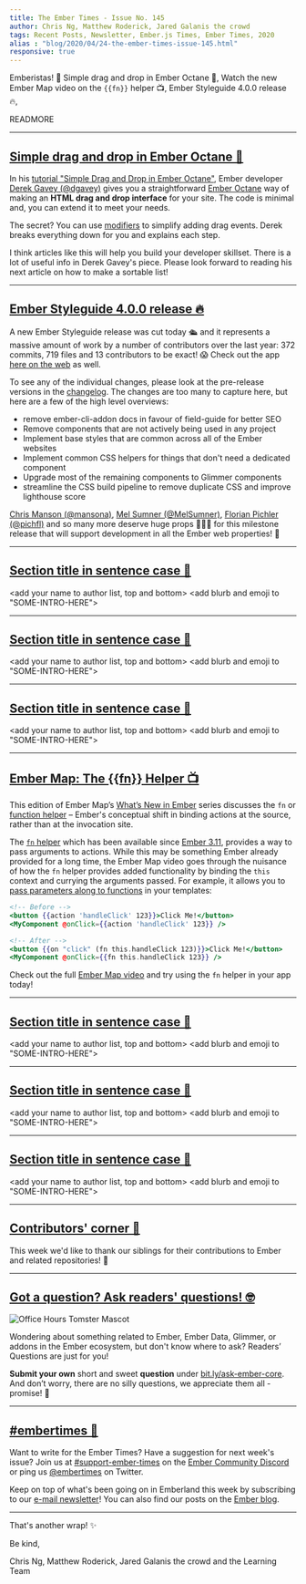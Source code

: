 ```yaml
---
title: The Ember Times - Issue No. 145
author: Chris Ng, Matthew Roderick, Jared Galanis the crowd
tags: Recent Posts, Newsletter, Ember.js Times, Ember Times, 2020
alias : "blog/2020/04/24-the-ember-times-issue-145.html"
responsive: true
---
```


<SAYING-HELLO-IN-YOUR-FAVORITE-LANGUAGE> Emberistas! 🐹
Simple drag and drop in Ember Octane 🐺,
Watch the new Ember Map video on the `{{fn}}` helper 📺,
Ember Styleguide 4.0.0 release 🔥,
  
<SOME-INTRO-HERE-TO-KEEP-THEM-SUBSCRIBERS-READING>

READMORE

---

## [Simple drag and drop in Ember Octane 🐺](https://dev.to/dgavey/simple-drag-and-drop-in-ember-octane-466i)

In his [tutorial "Simple Drag and Drop in Ember Octane"](https://dev.to/dgavey/simple-drag-and-drop-in-ember-octane-466i), Ember developer [Derek Gavey (@dgavey)](https://github.com/dgavey) gives you a straightforward [Ember Octane](https://emberjs.com/editions/octane/) way of making an **HTML drag and drop interface** for your site. The code is minimal and, you can extend it to meet your needs. 

The secret? You can use [modifiers](https://guides.emberjs.com/release/components/template-lifecycle-dom-and-modifiers/#toc_event-handlers) to simplify adding drag events. Derek breaks everything down for you and explains each step. 

I think articles like this will help you build your developer skillset. There is a lot of useful info in Derek Gavey's piece. Please look forward to reading his next article on how to make a sortable list!

---

## [Ember Styleguide 4.0.0 release 🔥](https://github.com/ember-learn/ember-styleguide/releases/tag/v4.0.0)

A new Ember Styleguide release was cut today 🛳 and it represents a massive amount of work by a number of contributors over the last year: 372 commits, 719 files and 13 contributors to be exact! 😱 Check out the app [here on the web](https://ember-styleguide.netlify.app/) as well.

To see any of the individual changes, please look at the pre-release versions in the [changelog](https://github.com/ember-learn/ember-styleguide/blob/master/CHANGELOG.md). The changes are too many to capture here, but here are a few of the high level overviews:

- remove ember-cli-addon docs in favour of field-guide for better SEO
- Remove components that are not actively being used in any project
- Implement base styles that are common across all of the Ember websites
- Implement common CSS helpers for things that don't need a dedicated component
- Upgrade most of the remaining components to Glimmer components
- streamline the CSS build pipeline to remove duplicate CSS and improve lighthouse score

[Chris Manson (@mansona)](https://github.com/mansona), [Mel Sumner (@MelSumner)](https://github.com/MelSumner),  [Florian Pichler (@pichfl)](https://github.com/pichfl) and so many more deserve huge props 🙌🙌🙌 for this milestone release that will support development in all the Ember web properties! 🎉

---

## [Section title in sentence case 🐹](section-url)

<change section title emoji>
<consider adding some bold to your paragraph>
<please include link to external article/repo/etc in paragraph / body text, not just header title above>

<add your name to author list, top and bottom>
<add blurb and emoji to "SOME-INTRO-HERE">

---

## [Section title in sentence case 🐹](section-url)

<change section title emoji>
<consider adding some bold to your paragraph>
<please include link to external article/repo/etc in paragraph / body text, not just header title above>

<add your name to author list, top and bottom>
<add blurb and emoji to "SOME-INTRO-HERE">

---

## [Section title in sentence case 🐹](section-url)

<change section title emoji>
<consider adding some bold to your paragraph>
<please include link to external article/repo/etc in paragraph / body text, not just header title above>

<add your name to author list, top and bottom>
<add blurb and emoji to "SOME-INTRO-HERE">

---

## [Ember Map: The {{fn}} Helper 📺](https://embermap.com/topics/what-s-new-in-ember/the-fn-helper-3-11)

This edition of Ember Map’s [What’s New in Ember](https://embermap.com/topics/what-s-new-in-ember) series discusses the `fn` or [function helper](https://github.com/emberjs/rfcs/pull/470) – Ember's conceptual shift in binding actions at the source, rather than at the invocation site. 

The [`fn` helper](http://api.emberjs.com/ember/release/classes/Ember.Templates.helpers/methods/fn?anchor=fn) which has been available since [Ember 3.11](https://blog.emberjs.com/2019/07/15/ember-3-11-released.html), provides a way to pass arguments to actions. While this may be something Ember already provided for a long time, the Ember Map video goes through the nuisance of how the `fn` helper provides added functionality by binding the `this` context and currying the arguments passed. For example, it allows you to [pass parameters along to functions](https://guides.emberjs.com/release/upgrading/current-edition/action-on-and-fn/) in your templates:

```hbs
<!-- Before -->
<button {{action 'handleClick' 123}}>Click Me!</button>
<MyComponent @onClick={{action 'handleClick' 123}} />

<!-- After -->
<button {{on "click" (fn this.handleClick 123)}}>Click Me!</button>
<MyComponent @onClick={{fn this.handleClick 123}} />
```

Check out the full [Ember Map video](https://embermap.com/topics/what-s-new-in-ember/the-fn-helper-3-11) and try using the `fn` helper in your app today!

---

## [Section title in sentence case 🐹](section-url)

<change section title emoji>
<consider adding some bold to your paragraph>
<please include link to external article/repo/etc in paragraph / body text, not just header title above>

<add your name to author list, top and bottom>
<add blurb and emoji to "SOME-INTRO-HERE">

---

## [Section title in sentence case 🐹](section-url)

<change section title emoji>
<consider adding some bold to your paragraph>
<please include link to external article/repo/etc in paragraph / body text, not just header title above>

<add your name to author list, top and bottom>
<add blurb and emoji to "SOME-INTRO-HERE">

---

## [Section title in sentence case 🐹](section-url)

<change section title emoji>
<consider adding some bold to your paragraph>
<please include link to external article/repo/etc in paragraph / body text, not just header title above>

<add your name to author list, top and bottom>
<add blurb and emoji to "SOME-INTRO-HERE">

---

## [Contributors' corner 👏](https://guides.emberjs.com/release/contributing/repositories/)

<p>This week we'd like to thank our siblings for their contributions to Ember and related repositories! 💖</p>

---

## [Got a question? Ask readers' questions! 🤓](https://docs.google.com/forms/d/e/1FAIpQLScqu7Lw_9cIkRtAiXKitgkAo4xX_pV1pdCfMJgIr6Py1V-9Og/viewform)

<div class="blog-row">
  <img class="float-right small transparent padded" alt="Office Hours Tomster Mascot" title="Readers' Questions" src="/images/tomsters/officehours.png" />

  <p>Wondering about something related to Ember, Ember Data, Glimmer, or addons in the Ember ecosystem, but don't know where to ask? Readers’ Questions are just for you!</p>

  <p><strong>Submit your own</strong> short and sweet <strong>question</strong> under <a href="https://bit.ly/ask-ember-core" target="rq">bit.ly/ask-ember-core</a>. And don’t worry, there are no silly questions, we appreciate them all - promise! 🤞</p>
</div>

---

## [#embertimes 📰](https://blog.emberjs.com/tags/newsletter.html)

Want to write for the Ember Times? Have a suggestion for next week's issue? Join us at [#support-ember-times](https://discordapp.com/channels/480462759797063690/485450546887786506) on the [Ember Community Discord](https://discordapp.com/invite/zT3asNS) or ping us [@embertimes](https://twitter.com/embertimes) on Twitter.

Keep on top of what's been going on in Emberland this week by subscribing to our [e-mail newsletter](https://the-emberjs-times.ongoodbits.com/)! You can also find our posts on the [Ember blog](https://emberjs.com/blog/tags/newsletter.html).

---

That's another wrap! ✨

Be kind,

Chris Ng, Matthew Roderick, Jared Galanis the crowd and the Learning Team
